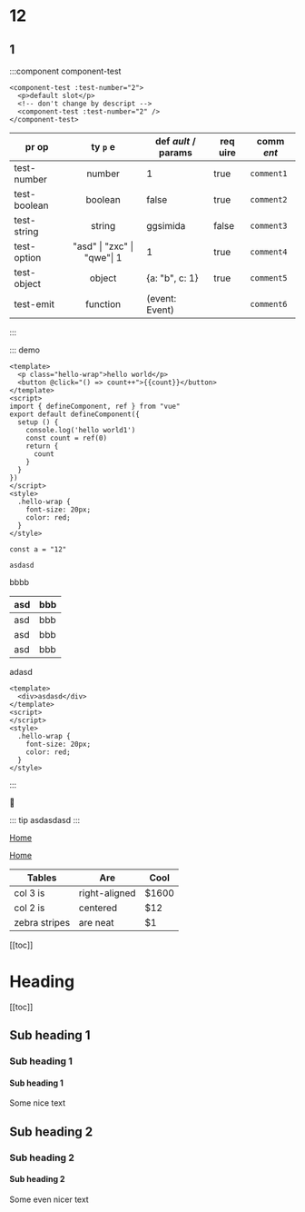 # 12

## 1

:::component component-test

```vue
<component-test :test-number="2">
  <p>default slot</p>
  <!-- don't change by descript -->
  <component-test :test-number="2" />
</component-test>
```

| pr op        |          ty `p` e           | def *ault* / params | req __uire__ | comm _ent_ |
|--------------|:---------------------------:|---------------------|--------------|------------|
| test-number  |           number            | 1                   | true         | `comment1` |
| test-boolean |           boolean           | false               | true         | `comment2` |
| test-string  |           string            | ggsimida            | false        | `comment3` |
| test-option  | "asd" \| "zxc" \| "qwe"\| 1 | 1                   | true         | `comment4` |
| test-object  |           object            | {a: "b", c: 1}      | true         | `comment5` |
| test-emit    |          function           | (event: Event)      |              | `comment6` |

:::

::: demo

```vue
<template>
  <p class="hello-wrap">hello world</p>
  <button @click="() => count++">{{count}}</button>
</template>
<script>
import { defineComponent, ref } from "vue"
export default defineComponent({
  setup () {
    console.log('hello world1')
    const count = ref(0)
    return {
      count
    }
  }
})
</script>
<style>
  .hello-wrap {
    font-size: 20px;
    color: red;
  }
</style>
```

<!-- description -->

```js{1}
const a = "12"
```

`asdasd`

bbbb

| asd | bbb |
|-----|-----|
| asd | bbb |
| asd | bbb |
| asd | bbb |

adasd

```vue
<template>
  <div>asdasd</div>
</template>
<script>
</script>
<style>
  .hello-wrap {
    font-size: 20px;
    color: red;
  }
</style>
```
:::

:tada:

::: tip
asdasdasd
:::

[Home](/#heading)

[Home](https://www.baidu.com)

| Tables        | Are           | Cool  |
|---------------|---------------|-------|
| col 3 is      | right-aligned | $1600 |
| col 2 is      | centered      | $12   |
| zebra stripes | are neat      | $1    |

[[toc]]


# Heading

[[toc]]

## Sub heading 1
### Sub heading 1
#### Sub heading 1
Some nice text

## Sub heading 2
### Sub heading 2
#### Sub heading 2
Some even nicer text

